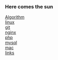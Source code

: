 ### Here comes the sun<br>
[Algorithm](/algorithm/)<br>
[linux](/linux/)<br>
[git](/git/)<br>
[nginx](/nginx/)<br>
[php](/php/)<br>
[mysql](/mysql/)<br>
[mac](/mac/)<br>
[links](/links/)<br>